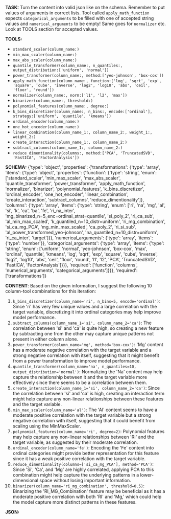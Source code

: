 **TASK:**
Turn the content into valid json like on the schema.
Remember to put values of arguments in correct lists.
Tool called `apply_math_function` expects `categorical_arguments` to be filled with one of accepted string values and `numerical_arguments` to be empty! Same goes for `normalizer` etc. Look at TOOLS section for accepted values.

**TOOLS:**
- `standard_scaler(column_name:)`
- `min_max_scaler(column_name:)`
- `max_abs_scaler(column_name:)`
- `quantile_transformer(column_name:, n_quantiles:, output_distribution:['uniform', 'normal'])`
- `power_transformer(column_name:, method:['yeo-johnson', 'box-cox'])`
- `apply_math_function(column_name:, function:['log', 'sqrt', 'exp', 'square', 'cube', 'inverse', 'log2', 'log10', 'abs', 'ceil', 'floor', 'round'])`
- `normalizer(column_name:, norm:['l1', 'l2', 'max'])`
- `binarizer(column_name:, threshold:)`
- `polynomial_features(column_name:, degree:)`
- `k_bins_discretizer(column_name:, n_bins:, encode:['ordinal'], strategy:['uniform', 'quantile', 'kmeans'])`
- `ordinal_encoder(column_name:)`
- `one_hot_encoder(column_name:)`
- `linear_combination(column_name_1:, column_name_2:, weight_1:, weight_2:)`
- `create_interaction(column_name_1:, column_name_2:)`
- `subtract_columns(column_name_1:, column_name_2:)`
- `reduce_dimentionality(columns:, method:['PCA', 'TruncatedSVD', 'FastICA', 'FactorAnalysis'])`

**SCHEMA:**
{'type': 'object', 'properties': {'transformations': {'type': 'array', 'items': {'type': 'object', 'properties': {'function': {'type': 'string', 'enum': ['standard_scaler', 'min_max_scaler', 'max_abs_scaler', 'quantile_transformer', 'power_transformer', 'apply_math_function', 'normalizer', 'binarizer', 'polynomial_features', 'k_bins_discretizer', 'ordinal_encoder', 'one_hot_encoder', 'linear_combination', 'create_interaction', 'subtract_columns', 'reduce_dimentionality']}, 'columns': {'type': 'array', 'items': {'type': 'string', 'enum': ['ri', 'na', 'mg', 'al', 'si', 'k', 'ca', 'ba', 'fe', 'ri_na_inter', 'mg_binarized_n=5_enc=ordinal_strat=quantile', 'si_poly_2', 'ri_ca_sub', 'al_min_max_scaled', 'k_quantiled_n=10_distr=uniform', 'ri_mg_combination', 'si_ca_mg_PCA', 'mg_min_max_scaled', 'ca_poly_2', 'ri_si_sub', 'al_power_transformed_yeo-johnson', 'na_quantiled_n=10_distr=uniform', 'ri_ca_inter', 'target']}}, 'numerical_arguments': {'type': 'array', 'items': {'type': 'number'}}, 'categorical_arguments': {'type': 'array', 'items': {'type': 'string', 'enum': ['uniform', 'normal', 'yeo-johnson', 'box-cox', 'max', 'ordinal', 'quantile', 'kmeans', 'log', 'sqrt', 'exp', 'square', 'cube', 'inverse', 'log2', 'log10', 'abs', 'ceil', 'floor', 'round', 'l1', 'l2', 'PCA', 'TruncatedSVD', 'FastICA', 'FactorAnalysis']}}}, 'required': ['function', 'columns', 'numerical_arguments', 'categorical_arguments']}}}, 'required': ['transformations']}

**CONTENT**:
 Based on the given information, I suggest the following 10 column-tool combinations for this iteration:

1. `k_bins_discretizer(column_name='ri', n_bins=5, encode='ordinal')`: Since 'ri' has very few unique values and a large correlation with the target variable, discretizing it into ordinal categories may help improve model performance.
2. `subtract_columns(column_name_1='si', column_name_2='ca')`: The correlation between 'si' and 'ca' is quite high, so creating a new feature by subtracting one from the other may capture unique patterns not present in either column alone.
3. `power_transformer(column_name='mg', method='box-cox')`: 'Mg' content has a moderate negative correlation with the target variable and a strong negative correlation with itself, suggesting that it might benefit from a power transformation to improve model performance.
4. `quantile_transformer(column_name='na', n_quantiles=10, output_distribution='normal')`: Normalizing the 'Na' content may help capture the relationship between it and the target variable more effectively since there seems to be a correlation between them.
5. `create_interaction(column_name_1='si', column_name_2='ca')`: Since the correlation between 'si' and 'ca' is high, creating an interaction term might help capture any non-linear relationships between these features and the target variable.
6. `min_max_scaler(column_name='al')`: The 'Al' content seems to have a moderate positive correlation with the target variable but a strong negative correlation with itself, suggesting that it could benefit from scaling using the MinMaxScaler.
7. `polynomial_features(column_name='ri', degree=2)`: Polynomial features may help capture any non-linear relationships between 'RI' and the target variable, as suggested by their moderate correlation.
8. `ordinal_encoder(column_name='fe')`: Encoding the 'Fe' content into ordinal categories might provide better representation for this feature since it has a weak positive correlation with the target variable.
9. `reduce_dimentionality(columns=['si_ca_mg_PCA'], method='PCA')`: Since 'Si', 'Ca', and 'Mg' are highly correlated, applying PCA to this combination might help capture the underlying patterns in a lower-dimensional space without losing important information.
10. `binarizer(column_name='ri_mg_combination', threshold=0.5)`: Binarizing the 'RI_MG_Combination' feature may be beneficial as it has a moderate positive correlation with both 'RI' and 'Mg,' which could help the model capture more distinct patterns in these features.

**JSON:**
